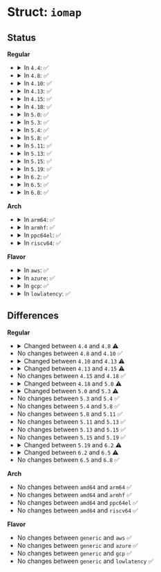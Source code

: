 # Struct: <code>iomap</code>

## Status
<b>Regular</b>
<ul>
<li>
<details>
<summary>In <code>4.4</code>: ✅</summary>

```c
struct iomap {
    sector_t blkno;
    loff_t offset;
    u64 length;
    int type;
};
```
</details>
</li>
<li>
<details>
<summary>In <code>4.8</code>: ✅</summary>

```c
struct iomap {
    sector_t blkno;
    loff_t offset;
    u64 length;
    u16 type;
    u16 flags;
    struct block_device *bdev;
};
```
</details>
</li>
<li>
<details>
<summary>In <code>4.10</code>: ✅</summary>

```c
struct iomap {
    sector_t blkno;
    loff_t offset;
    u64 length;
    u16 type;
    u16 flags;
    struct block_device *bdev;
};
```
</details>
</li>
<li>
<details>
<summary>In <code>4.13</code>: ✅</summary>

```c
struct iomap {
    sector_t blkno;
    loff_t offset;
    u64 length;
    u16 type;
    u16 flags;
    struct block_device *bdev;
    struct dax_device *dax_dev;
};
```
</details>
</li>
<li>
<details>
<summary>In <code>4.15</code>: ✅</summary>

```c
struct iomap {
    u64 addr;
    loff_t offset;
    u64 length;
    u16 type;
    u16 flags;
    struct block_device *bdev;
    struct dax_device *dax_dev;
};
```
</details>
</li>
<li>
<details>
<summary>In <code>4.18</code>: ✅</summary>

```c
struct iomap {
    u64 addr;
    loff_t offset;
    u64 length;
    u16 type;
    u16 flags;
    struct block_device *bdev;
    struct dax_device *dax_dev;
};
```
</details>
</li>
<li>
<details>
<summary>In <code>5.0</code>: ✅</summary>

```c
struct iomap {
    u64 addr;
    loff_t offset;
    u64 length;
    u16 type;
    u16 flags;
    struct block_device *bdev;
    struct dax_device *dax_dev;
    void *inline_data;
    void *private;
    void (*page_done)(struct inode *, loff_t, unsigned int, struct page *, struct iomap *);
};
```
</details>
</li>
<li>
<details>
<summary>In <code>5.3</code>: ✅</summary>

```c
struct iomap {
    u64 addr;
    loff_t offset;
    u64 length;
    u16 type;
    u16 flags;
    struct block_device *bdev;
    struct dax_device *dax_dev;
    void *inline_data;
    void *private;
    const struct iomap_page_ops *page_ops;
};
```
</details>
</li>
<li>
<details>
<summary>In <code>5.4</code>: ✅</summary>

```c
struct iomap {
    u64 addr;
    loff_t offset;
    u64 length;
    u16 type;
    u16 flags;
    struct block_device *bdev;
    struct dax_device *dax_dev;
    void *inline_data;
    void *private;
    const struct iomap_page_ops *page_ops;
};
```
</details>
</li>
<li>
<details>
<summary>In <code>5.8</code>: ✅</summary>

```c
struct iomap {
    u64 addr;
    loff_t offset;
    u64 length;
    u16 type;
    u16 flags;
    struct block_device *bdev;
    struct dax_device *dax_dev;
    void *inline_data;
    void *private;
    const struct iomap_page_ops *page_ops;
};
```
</details>
</li>
<li>
<details>
<summary>In <code>5.11</code>: ✅</summary>

```c
struct iomap {
    u64 addr;
    loff_t offset;
    u64 length;
    u16 type;
    u16 flags;
    struct block_device *bdev;
    struct dax_device *dax_dev;
    void *inline_data;
    void *private;
    const struct iomap_page_ops *page_ops;
};
```
</details>
</li>
<li>
<details>
<summary>In <code>5.13</code>: ✅</summary>

```c
struct iomap {
    u64 addr;
    loff_t offset;
    u64 length;
    u16 type;
    u16 flags;
    struct block_device *bdev;
    struct dax_device *dax_dev;
    void *inline_data;
    void *private;
    const struct iomap_page_ops *page_ops;
};
```
</details>
</li>
<li>
<details>
<summary>In <code>5.15</code>: ✅</summary>

```c
struct iomap {
    u64 addr;
    loff_t offset;
    u64 length;
    u16 type;
    u16 flags;
    struct block_device *bdev;
    struct dax_device *dax_dev;
    void *inline_data;
    void *private;
    const struct iomap_page_ops *page_ops;
};
```
</details>
</li>
<li>
<details>
<summary>In <code>5.19</code>: ✅</summary>

```c
struct iomap {
    u64 addr;
    loff_t offset;
    u64 length;
    u16 type;
    u16 flags;
    struct block_device *bdev;
    struct dax_device *dax_dev;
    void *inline_data;
    void *private;
    const struct iomap_page_ops *page_ops;
};
```
</details>
</li>
<li>
<details>
<summary>In <code>6.2</code>: ✅</summary>

```c
struct iomap {
    u64 addr;
    loff_t offset;
    u64 length;
    u16 type;
    u16 flags;
    struct block_device *bdev;
    struct dax_device *dax_dev;
    void *inline_data;
    void *private;
    const struct iomap_page_ops *page_ops;
    u64 validity_cookie;
};
```
</details>
</li>
<li>
<details>
<summary>In <code>6.5</code>: ✅</summary>

```c
struct iomap {
    u64 addr;
    loff_t offset;
    u64 length;
    u16 type;
    u16 flags;
    struct block_device *bdev;
    struct dax_device *dax_dev;
    void *inline_data;
    void *private;
    const struct iomap_folio_ops *folio_ops;
    u64 validity_cookie;
};
```
</details>
</li>
<li>
<details>
<summary>In <code>6.8</code>: ✅</summary>

```c
struct iomap {
    u64 addr;
    loff_t offset;
    u64 length;
    u16 type;
    u16 flags;
    struct block_device *bdev;
    struct dax_device *dax_dev;
    void *inline_data;
    void *private;
    const struct iomap_folio_ops *folio_ops;
    u64 validity_cookie;
};
```
</details>
</li>
</ul>
<b>Arch</b>
<ul>
<li>
<details>
<summary>In <code>arm64</code>: ✅</summary>

```c
struct iomap {
    u64 addr;
    loff_t offset;
    u64 length;
    u16 type;
    u16 flags;
    struct block_device *bdev;
    struct dax_device *dax_dev;
    void *inline_data;
    void *private;
    const struct iomap_page_ops *page_ops;
};
```
</details>
</li>
<li>
<details>
<summary>In <code>armhf</code>: ✅</summary>

```c
struct iomap {
    u64 addr;
    loff_t offset;
    u64 length;
    u16 type;
    u16 flags;
    struct block_device *bdev;
    struct dax_device *dax_dev;
    void *inline_data;
    void *private;
    const struct iomap_page_ops *page_ops;
};
```
</details>
</li>
<li>
<details>
<summary>In <code>ppc64el</code>: ✅</summary>

```c
struct iomap {
    u64 addr;
    loff_t offset;
    u64 length;
    u16 type;
    u16 flags;
    struct block_device *bdev;
    struct dax_device *dax_dev;
    void *inline_data;
    void *private;
    const struct iomap_page_ops *page_ops;
};
```
</details>
</li>
<li>
<details>
<summary>In <code>riscv64</code>: ✅</summary>

```c
struct iomap {
    u64 addr;
    loff_t offset;
    u64 length;
    u16 type;
    u16 flags;
    struct block_device *bdev;
    struct dax_device *dax_dev;
    void *inline_data;
    void *private;
    const struct iomap_page_ops *page_ops;
};
```
</details>
</li>
</ul>
<b>Flavor</b>
<ul>
<li>
<details>
<summary>In <code>aws</code>: ✅</summary>

```c
struct iomap {
    u64 addr;
    loff_t offset;
    u64 length;
    u16 type;
    u16 flags;
    struct block_device *bdev;
    struct dax_device *dax_dev;
    void *inline_data;
    void *private;
    const struct iomap_page_ops *page_ops;
};
```
</details>
</li>
<li>
<details>
<summary>In <code>azure</code>: ✅</summary>

```c
struct iomap {
    u64 addr;
    loff_t offset;
    u64 length;
    u16 type;
    u16 flags;
    struct block_device *bdev;
    struct dax_device *dax_dev;
    void *inline_data;
    void *private;
    const struct iomap_page_ops *page_ops;
};
```
</details>
</li>
<li>
<details>
<summary>In <code>gcp</code>: ✅</summary>

```c
struct iomap {
    u64 addr;
    loff_t offset;
    u64 length;
    u16 type;
    u16 flags;
    struct block_device *bdev;
    struct dax_device *dax_dev;
    void *inline_data;
    void *private;
    const struct iomap_page_ops *page_ops;
};
```
</details>
</li>
<li>
<details>
<summary>In <code>lowlatency</code>: ✅</summary>

```c
struct iomap {
    u64 addr;
    loff_t offset;
    u64 length;
    u16 type;
    u16 flags;
    struct block_device *bdev;
    struct dax_device *dax_dev;
    void *inline_data;
    void *private;
    const struct iomap_page_ops *page_ops;
};
```
</details>
</li>
</ul>

## Differences
<b>Regular</b>
<ul>
<li>
<details>
<summary>Changed between <code>4.4</code> and <code>4.8</code> ⚠️</summary>
<ul>
<li>
<b>Field added. </b>
<code>u16 flags</code>
</li>
<li>
<b>Field added. </b>
<code>struct block_device *bdev</code>
</li>
<li>
<b>Field type changed. </b>
<code>int type</code> ➡️ <code>u16 type</code>
</li>
</ul>
</details>
</li>
<li>
No changes between <code>4.8</code> and <code>4.10</code> ✅
</li>
<li>
<details>
<summary>Changed between <code>4.10</code> and <code>4.13</code> ⚠️</summary>
<ul>
<li>
<b>Field added. </b>
<code>struct dax_device *dax_dev</code>
</li>
</ul>
</details>
</li>
<li>
<details>
<summary>Changed between <code>4.13</code> and <code>4.15</code> ⚠️</summary>
<ul>
<li>
<b>Field added. </b>
<code>u64 addr</code>
</li>
<li>
<b>Field removed. </b>
<code>sector_t blkno</code>
</li>
</ul>
</details>
</li>
<li>
No changes between <code>4.15</code> and <code>4.18</code> ✅
</li>
<li>
<details>
<summary>Changed between <code>4.18</code> and <code>5.0</code> ⚠️</summary>
<ul>
<li>
<b>Field added. </b>
<code>void *inline_data</code>
</li>
<li>
<b>Field added. </b>
<code>void *private</code>
</li>
<li>
<b>Field added. </b>
<code>void (*page_done)(struct inode *, loff_t, unsigned int, struct page *, struct iomap *)</code>
</li>
</ul>
</details>
</li>
<li>
<details>
<summary>Changed between <code>5.0</code> and <code>5.3</code> ⚠️</summary>
<ul>
<li>
<b>Field added. </b>
<code>const struct iomap_page_ops *page_ops</code>
</li>
<li>
<b>Field removed. </b>
<code>void (*page_done)(struct inode *, loff_t, unsigned int, struct page *, struct iomap *)</code>
</li>
</ul>
</details>
</li>
<li>
No changes between <code>5.3</code> and <code>5.4</code> ✅
</li>
<li>
No changes between <code>5.4</code> and <code>5.8</code> ✅
</li>
<li>
No changes between <code>5.8</code> and <code>5.11</code> ✅
</li>
<li>
No changes between <code>5.11</code> and <code>5.13</code> ✅
</li>
<li>
No changes between <code>5.13</code> and <code>5.15</code> ✅
</li>
<li>
No changes between <code>5.15</code> and <code>5.19</code> ✅
</li>
<li>
<details>
<summary>Changed between <code>5.19</code> and <code>6.2</code> ⚠️</summary>
<ul>
<li>
<b>Field added. </b>
<code>u64 validity_cookie</code>
</li>
</ul>
</details>
</li>
<li>
<details>
<summary>Changed between <code>6.2</code> and <code>6.5</code> ⚠️</summary>
<ul>
<li>
<b>Field added. </b>
<code>const struct iomap_folio_ops *folio_ops</code>
</li>
<li>
<b>Field removed. </b>
<code>const struct iomap_page_ops *page_ops</code>
</li>
</ul>
</details>
</li>
<li>
No changes between <code>6.5</code> and <code>6.8</code> ✅
</li>
</ul>
<b>Arch</b>
<ul>
<li>
No changes between <code>amd64</code> and <code>arm64</code> ✅
</li>
<li>
No changes between <code>amd64</code> and <code>armhf</code> ✅
</li>
<li>
No changes between <code>amd64</code> and <code>ppc64el</code> ✅
</li>
<li>
No changes between <code>amd64</code> and <code>riscv64</code> ✅
</li>
</ul>
<b>Flavor</b>
<ul>
<li>
No changes between <code>generic</code> and <code>aws</code> ✅
</li>
<li>
No changes between <code>generic</code> and <code>azure</code> ✅
</li>
<li>
No changes between <code>generic</code> and <code>gcp</code> ✅
</li>
<li>
No changes between <code>generic</code> and <code>lowlatency</code> ✅
</li>
</ul>
